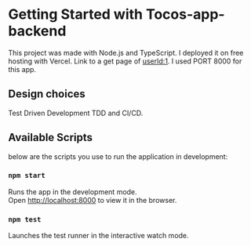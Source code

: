 # Getting Started with Tocos-app-backend

This project was made with Node.js and TypeScript.
I deployed it on free hosting with Vercel. Link to a get page of [userId:1](https://tocos-app-backend.vercel.app/users/1).
I used PORT 8000 for this app.

## Design choices

Test Driven Development TDD and CI/CD.

## Available Scripts

below are the scripts you use to run the application in development:

### `npm start`

Runs the app in the development mode.\
Open [http://localhost:8000](http://localhost:8000) to view it in the browser.

### `npm test`

Launches the test runner in the interactive watch mode.